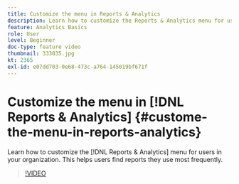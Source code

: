 ```yaml
---
title: Customize the menu in Reports & Analytics
description: Learn how to customize the Reports & Analytics menu for users in your organization.
feature: Analytics Basics
role: User
level: Beginner
doc-type: feature video
thumbnail: 333035.jpg
kt: 2365
exl-id: e07dd703-0e68-473c-a764-145019bf671f
---
```

# Customize the menu in [!DNL Reports & Analytics] {#custome-the-menu-in-reports-analytics}

Learn how to customize the [!DNL Reports & Analytics] menu for users in your organization. This helps users find reports they use most frequently.

>[!VIDEO](https://video.tv.adobe.com/v/333035/?quality=12)
